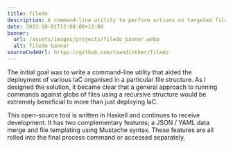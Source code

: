 ```yaml
---
title: filedo
description: A command-line utility to perform actions on targeted files.
date: 2022-10-01T12:00:00+12:00
banner: 
  url: /assets/images/projects/filedo_banner.webp
  alt: filedo banner
sourceCodeUrl: https://github.com/tvandinther/filedo
---
```

The initial goal was to write a command-line utility that aided the deployment of various IaC organised in a particular file structure. As I designed the solution, it became clear that a general approach to running commands against globs of files using a recursive structure would be extremely beneficial to more than just deploying IaC.

This open-source tool is written in Haskell and continues to receive development. It has two complementary features; a JSON / YAML data merge and file templating using Mustache syntax. These features are all rolled into the final process command or accessed separately.